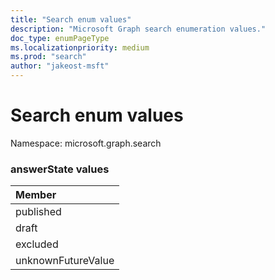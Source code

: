 ```yaml
---
title: "Search enum values"
description: "Microsoft Graph search enumeration values."
doc_type: enumPageType
ms.localizationpriority: medium
ms.prod: "search"
author: "jakeost-msft"
---
```


# Search enum values

Namespace: microsoft.graph.search

### answerState values

|Member|
|:---|
|published|
|draft|
|excluded|
|unknownFutureValue|

<!--
{
  "type": "#page.annotation",
  "namespace": "microsoft.graph.search"
}
-->
